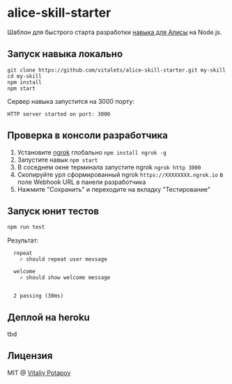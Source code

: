 # alice-skill-starter

Шаблон для быстрого старта разработки [навыка для Алисы](https://yandex.ru/dev/dialogs/alice/doc/about-docpage/) на Node.js.  

## Запуск навыка локально
```
git clone https://github.com/vitalets/alice-skill-starter.git my-skill
cd my-skill
npm install
npm start
```
Сервер навыка запустится на 3000 порту:
```
HTTP server started on port: 3000
```
## Проверка в консоли разработчика
1. Установите [ngrok](https://github.com/bubenshchykov/ngrok) глобально `npm install ngrok -g`
2. Запустите навык `npm start`
3. В соседнем окне терминала запустите ngrok `ngrok http 3000`
4. Скопируйте урл сформированный ngrok `https://XXXXXXXX.ngrok.io` в поле Webhook URL в панели разработчика
5. Нажмите "Сохранить" и переходите на вкладку "Тестирование" 

## Запуск юнит тестов
```bash
npm run test
```

Результат:
```
  repeat
    ✓ should repeat user message

  welcome
    ✓ should show welcome message


  2 passing (30ms)
```

## Деплой на heroku
tbd

## Лицензия
MIT @ [Vitaliy Potapov](https://github.com/vitalets)
